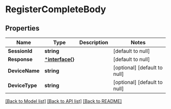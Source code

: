 # RegisterCompleteBody

## Properties
Name | Type | Description | Notes
------------ | ------------- | ------------- | -------------
**SessionId** | **string** |  | [default to null]
**Response** | [***interface{}**](interface{}.md) |  | [default to null]
**DeviceName** | **string** |  | [optional] [default to null]
**DeviceType** | **string** |  | [optional] [default to null]

[[Back to Model list]](../README.md#documentation-for-models) [[Back to API list]](../README.md#documentation-for-api-endpoints) [[Back to README]](../README.md)

